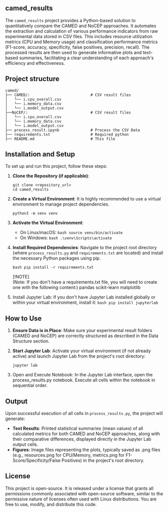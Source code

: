 ## camed_results

The `camed_results` project provides a Python-based solution to quantitatively compare the CAMED and NoCEP approaches. It automates the extraction and calculation of various performance indicators from raw experimental data stored in CSV files. This includes resource utilization metrics (CPU and Memory usage) and classification performance metrics (F1-score, accuracy, specificity, false positives, precision, recall). The processed results are then used to generate informative plots and text-based summaries, facilitating a clear understanding of each approach's efficiency and effectiveness.

## Project structure

```
camed/
├── CAMED/:                           # CSV result files
│   └── i.cpu_overall.csv
│   └── i.memory_data.csv
│   └── i.model_output.csv
├──NoCEP/:                            # CSV result files
│   └── i.cpu_overall.csv
│   └── i.memory_data.csv
│   └── i.model_output.csv
├── process_result.ipynb              # Process the CSV Data
├── requirements.txt                  # Required python 
├── README.md                         # This file
```

## Installation and Setup
To set up and run this project, follow these steps:


1. <b>Clone the Repository (if applicable)</b>:

    ```
    git clone <repository_url>
    cd camed_results
    ```

2. <b>Create a Virtual Environment</b>: It is highly recommended to use a virtual environment to manage project dependencies.

    `python3 -m venv venv`

3.  <b>Activate the Virtual Environment</b>:

    * On Linux/macOS: `bash source venv/bin/activate`
    * On Windows: `bash .\venv\Scripts\activate`

4.  <b>Install Required Dependencies</b>: Navigate to the project root directory (where `process_results.py` and `requirements.txt` are located) and install the necessary Python packages using pip.

    `bash pip install -r requirements.txt`

    [!NOTE]  
    (Note: If you don't have a requirements.txt file, you will need to create one with the following content:)
    pandas scikit-learn matplotlib

5.  Install Jupyter Lab: If you don't have Jupyter Lab installed globally or within your virtual environment, install it:
    `bash pip install jupyterlab`

## How to Use

1. <b>Ensure Data is in Place</b>: Make sure your experimental result folders (CAMED and NoCEP) are correctly structured as described in the Data Structure section.

2. <b>Start Jupyter Lab</b>: Activate your virtual environment (if not already active) and launch Jupyter Lab from the project's root directory:

    `jupyter lab`

3. Open and Execute Notebook: In the Jupyter Lab interface, open the process_results.py notebook. Execute all cells within the notebook in sequential order.

## Output

Upon successful execution of all cells in `process_results.py`, the project will generate:

- <b>Text Results</b>: Printed statistical summaries (mean values) of all calculated metrics for both CAMED and NoCEP approaches, along with their comparative differences, displayed directly in the Jupyter Lab output cells.
- <b>Figures</b>: Image files representing the plots, typically saved as .png files (e.g., resources.png for CPU/Memory, metrics.png for F1-Score/Specificity/False Positives) in the project's root directory.


## License
This project is open-source. It is released under a license that grants all permissions commonly associated with open-source software, similar to the permissive nature of licenses often used with Linux distributions. You are free to use, modify, and distribute this code.
